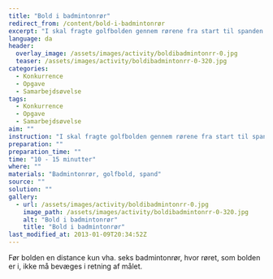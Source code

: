 ```yaml
---
title: "Bold i badmintonrør"
redirect_from: /content/bold-i-badmintonrør
excerpt: "I skal fragte golfbolden gennem rørene fra start til spanden. Man må ikke flytte sig, mens man har bolden i sit rør. Så I står på ene lang række og sender bolden gennem rørene og bagerste mand flytter sig hele tiden om foran, så man er klar til at modtage bolden. Opgaven er løst når bolden - uden at I har rørt den - er kommet fra start til spanden. Hvis man ikke rammer spanden er det forfra igen. Og det samme er gældende, hvis man taber bolden undervejs."
language: da
header:
  overlay_image: /assets/images/activity/boldibadmintonrr-0.jpg
  teaser: /assets/images/activity/boldibadmintonrr-0-320.jpg
categories: 
  - Konkurrence
  - Opgave
  - Samarbejdsøvelse
tags: 
  - Konkurrence
  - Opgave
  - Samarbejdsøvelse
aim: ""
instruction: "I skal fragte golfbolden gennem rørene fra start til spanden. Man må ikke flytte sig, mens man har bolden i sit rør. Så I står på ene lang række og sender bolden gennem rørene og bagerste mand flytter sig hele tiden om foran, så man er klar til at modtage bolden. Opgaven er løst når bolden - uden at I har rørt den - er kommet fra start til spanden. Hvis man ikke rammer spanden er det forfra igen. Og det samme er gældende, hvis man taber bolden undervejs."
preparation: ""
preparation_time: ""
time: "10 - 15 minutter"
where: ""
materials: "Badmintonrør, golfbold, spand"
source: ""
solution: ""
gallery:
  - url: /assets/images/activity/boldibadmintonrr-0.jpg
    image_path: /assets/images/activity/boldibadmintonrr-0-320.jpg
    alt: "Bold i badmintonrør"
    title: "Bold i badmintonrør"
last_modified_at: 2013-01-09T20:34:52Z
---
```

Før bolden en distance kun vha. seks badmintonrør, hvor røret, som bolden er i, ikke må bevæges i retning af målet.
